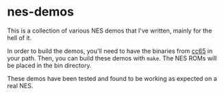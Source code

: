 nes-demos
=========

This is a collection of various NES demos that I've written, mainly for
the hell of it.

In order to build the demos, you'll need to have the binaries from
[cc65](http://github.com/cc65/cc65) in your path. Then, you can
build these demos with ``make``. The NES ROMs will be placed in the
bin directory.

These demos have been tested and found to be working as expected on
a real NES.

